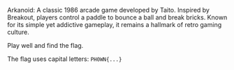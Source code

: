 Arkanoid: A classic 1986 arcade game developed by Taito. Inspired by Breakout, players control a paddle to bounce a ball and break bricks. Known for its simple yet addictive gameplay, it remains a hallmark of retro gaming culture.

Play well and find the flag.

The flag uses capital letters: `PH0WN{...}`
